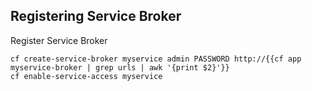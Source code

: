 ## Registering Service Broker

Register Service Broker

```
cf create-service-broker myservice admin PASSWORD http://{{cf app myservice-broker | grep urls | awk '{print $2}'}}
cf enable-service-access myservice
```
